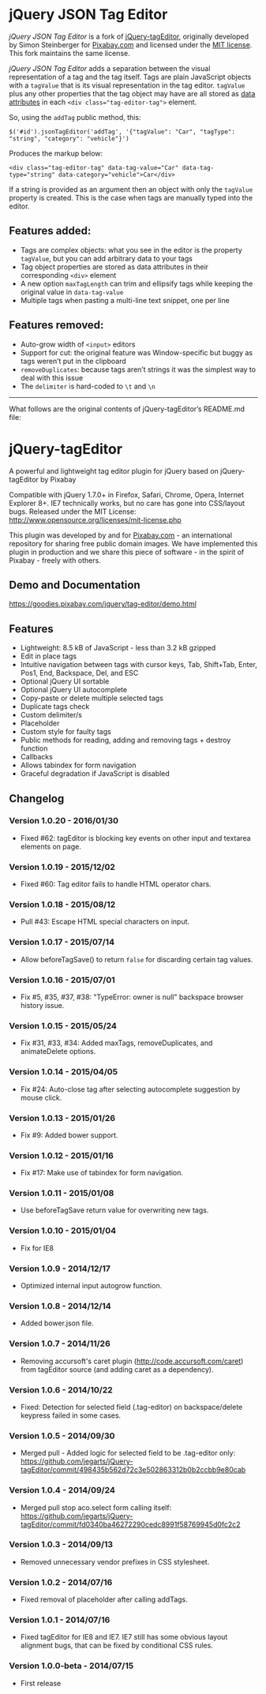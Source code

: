 jQuery JSON Tag Editor
======================

*jQuery JSON Tag Editor* is a fork of [jQuery-tagEditor](https://goodies.pixabay.com/jquery/tag-editor/demo.html), originally developed by Simon Steinberger for
[Pixabay.com](https://pixabay.com) and licensed under the [MIT license](https://opensource.org/licenses/MIT). This fork maintains the same license.

*jQuery JSON Tag Editor* adds a separation between the visual representation of a tag and the tag itself. Tags are plain JavaScript objects with a `tagValue` 
that is its visual representation in the tag editor. `tagValue` plus any other properties that the tag object may have are all stored as 
[data attributes](https://developer.mozilla.org/en/docs/Web/Guide/HTML/Using_data_attributes) in each `<div class="tag-editor-tag">` element.

So, using the `addTag` public method, this:
```
$('#id').jsonTagEditor('addTag', '{"tagValue": "Car", "tagType": "string", "category": "vehicle"}')
```

Produces the markup below:
```
<div class="tag-editor-tag" data-tag-value="Car" data-tag-type="string" data-category="vehicle">Car</div>
```

If a string is provided as an argument then an object with only the `tagValue` property is created. This is the case when tags are manually typed into the editor. 

Features added:
---------------
* Tags are complex objects: what you see in the editor is the property `tagValue`, but you can add arbitrary data to your tags
* Tag object properties are stored as data attributes in their corresponding `<div>` element
* A new option `maxTagLength` can trim and ellipsify tags while keeping the original value in `data-tag-value`
* Multiple tags when pasting a multi-line text snippet, one per line 

Features removed:
-----------------
* Auto-grow width of `<input>` editors
* Support for cut: the original feature was Window-specific but buggy as tags weren’t put in the clipboard 
* `removeDuplicates`: because tags aren’t strings it was the simplest way to deal with this issue
* The `delimiter` is hard-coded to `\t` and `\n` 

---

What follows are the original contents of jQuery-tagEditor’s README.md file:

jQuery-tagEditor
================

A powerful and lightweight tag editor plugin for jQuery based on jQuery-tagEditor by Pixabay

Compatible with jQuery 1.7.0+ in Firefox, Safari, Chrome, Opera, Internet Explorer 8+. IE7 technically works, but no care has gone into CSS/layout bugs.
Released under the MIT License: http://www.opensource.org/licenses/mit-license.php

This plugin was developed by and for [Pixabay.com](https://pixabay.com/) - an international repository for sharing free public domain images.
We have implemented this plugin in production and we share this piece of software - in the spirit of Pixabay - freely with others.

## Demo and Documentation

https://goodies.pixabay.com/jquery/tag-editor/demo.html

## Features

* Lightweight: 8.5 kB of JavaScript - less than 3.2 kB gzipped
* Edit in place tags
* Intuitive navigation between tags with cursor keys, Tab, Shift+Tab, Enter, Pos1, End, Backspace, Del, and ESC
* Optional jQuery UI sortable
* Optional jQuery UI autocomplete
* Copy-paste or delete multiple selected tags
* Duplicate tags check
* Custom delimiter/s
* Placeholder
* Custom style for faulty tags
* Public methods for reading, adding and removing tags + destroy function
* Callbacks
* Allows tabindex for form navigation
* Graceful degradation if JavaScript is disabled

## Changelog

### Version 1.0.20 - 2016/01/30

* Fixed #62: tagEditor is blocking key events on other input and textarea elements on page.

### Version 1.0.19 - 2015/12/02

* Fixed #60: Tag editor fails to handle HTML operator chars.

### Version 1.0.18 - 2015/08/12

* Pull #43: Escape HTML special characters on input.

### Version 1.0.17 - 2015/07/14

* Allow beforeTagSave() to return `false` for discarding certain tag values.

### Version 1.0.16 - 2015/07/01

* Fix #5, #35, #37, #38: "TypeError: owner is null" backspace browser history issue.

### Version 1.0.15 - 2015/05/24

* Fix #31, #33, #34: Added maxTags, removeDuplicates, and animateDelete options.

### Version 1.0.14 - 2015/04/05

* Fix #24: Auto-close tag after selecting autocomplete suggestion by mouse click.

### Version 1.0.13 - 2015/01/26

* Fix #9: Added bower support.

### Version 1.0.12 - 2015/01/16

* Fix #17: Make use of tabindex for form navigation.

### Version 1.0.11 - 2015/01/08

* Use beforeTagSave return value for overwriting new tags.

### Version 1.0.10 - 2015/01/04

* Fix for IE8

### Version 1.0.9 - 2014/12/17

* Optimized internal input autogrow function.

### Version 1.0.8 - 2014/12/14

* Added bower.json file.

### Version 1.0.7 - 2014/11/26

* Removing accursoft's caret plugin (http://code.accursoft.com/caret) from tagEditor source (and adding caret as a dependency).

### Version 1.0.6 - 2014/10/22

* Fixed: Detection for selected field (.tag-editor) on backspace/delete keypress failed in some cases.

### Version 1.0.5 - 2014/09/30

* Merged pull - Added logic for selected field to be .tag-editor only:
  https://github.com/jegarts/jQuery-tagEditor/commit/498435b562d72c3e502863312b0b2ccbb9e80cab

### Version 1.0.4 - 2014/09/24

* Merged pull stop aco.select form calling itself:
  https://github.com/jegarts/jQuery-tagEditor/commit/fd0340ba46272290cedc8991f58769945d0fc2c2

### Version 1.0.3 - 2014/09/13

* Removed unnecessary vendor prefixes in CSS stylesheet.

### Version 1.0.2 - 2014/07/16

* Fixed removal of placeholder after calling addTags.

### Version 1.0.1 - 2014/07/16

* Fixed tagEditor for IE8 and IE7. IE7 still has some obvious layout alignment bugs, that can be fixed by conditional CSS rules.

### Version 1.0.0-beta - 2014/07/15

* First release

